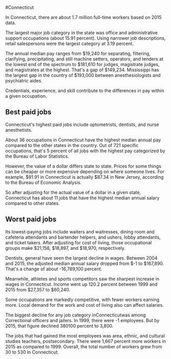 

#Connecticut

In Connecticut, there are about 1.7 million full-time workers based on 2015 data.

The largest major job category in the state was office and administrative support occupations (about 15.91 percent). Using narrower job descriptions, retail salespersons were the largest category at 3.19 percent.
               
The annual median pay ranges from $19,240 for separating, filtering, clarifying, precipitating, and still machine setters, operators, and tenders at the lowest end of the spectrum to  $181,610 for judges, magistrate judges, and magistrates at the highest. That's a gap of $149,234. Mississippi has the largest gap in the country of $193,000 between anesthesiologists and psychiatric aides.
          
Credentials, experience, and skill contribute to the differences in pay within a given occupation.

## Best paid jobs
Connecticut's highest paid jobs include <span class='occ_title_em'>optometrists, dentists</span>, and <span class='occ_title_em'>nurse anesthetists</span>.
               
About 36 occupations in Connecticut have the highest median annual pay compared to the other states in the country. Out of 721 specific occupations, that's 5 percent of all jobs with the highest pay categorized by the Bureau of Labor Statistics.
               
However, the value of a dollar differs state to state. Prices for some things can be cheaper or more expensive depending on where someone lives. For example, $91.91 in Connecticut is actually $87.34 in New Jersey, according to the Bureau of Economic Analysis.
               
So after adjusting for the actual value of a dollar in a given state, Connecticut has about 11 jobs that have the highest median annual salary compared to other states.
               
## Worst paid jobs

Its lowest-paying jobs include <span class='occ_title_em'>waiters and waitresses</span>, <span class='occ_title_em'>dining room and cafeteria attendants and bartender helpers</span>, and <span class='occ_title_em'>ushers, lobby attendants, and ticket takers</span>. After adjusting for cost of living, those occupational groups make $21,158,  $18,897, and  $18,970, respectively.
               
<span class='occ_title_em'>Dentists, general</span> have seen the largest decline in wages. Between 2004 and 2015, the adjusted median annual salary dropped from $-1 to $167,890. That's a change of about -16,789,100 percent.
               
Meanwhile, <span class='occ_title_em'>athletes and sports competitors</span> saw the sharpest increase in wages in Connecticut. Income went up 120.2 percent between 1999 and 2015 from $27,357 to $60,240.

Some occupations are markedly competitive, with fewer workers earning more. Local demand for the work and cost of living also can affect salaries.

            
The biggest decline for any job category inConnecticutwas among <span class='occ_title_em'>Correctional officers and jailers</span>. In 1999, there were -1 employees. But by 2015, that figure declined 380100 percent to 3,800. 
               
The jobs that had gained the most employees was area, ethnic, and cultural studies teachers, postsecondary. There were 1,667 percent more workers in 2015 as compared to 1999. Overall, the total number of workers grew from 30 to 530 in Connecticut.
